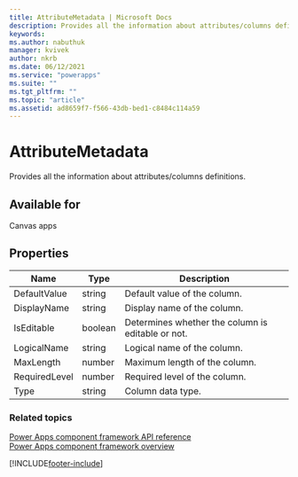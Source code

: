 ```yaml
---
title: AttributeMetadata | Microsoft Docs
description: Provides all the information about attributes/columns definitions.
keywords:
ms.author: nabuthuk
manager: kvivek
author: nkrb
ms.date: 06/12/2021
ms.service: "powerapps"
ms.suite: ""
ms.tgt_pltfrm: ""
ms.topic: "article"
ms.assetid: ad8659f7-f566-43db-bed1-c8484c114a59
---
```


# AttributeMetadata

Provides all the information about attributes/columns definitions.

## Available for

Canvas apps

## Properties

| Name          | Type    | Description                                         |
| ------------- | ------- | --------------------------------------------------- |
| DefaultValue  | string  | Default value of the column.                       |
| DisplayName   | string  | Display name of the column.                      |
| IsEditable    | boolean | Determines whether the column is editable or not. |
| LogicalName   | string  | Logical name of the column.                      |
| MaxLength     | number  | Maximum length of the column.                    |
| RequiredLevel | number  | Required level of the column.                    |
| Type          | string  | Column data type.                                |

### Related topics

[Power Apps component framework API reference](../reference/index.md)<br/>
[Power Apps component framework overview](../overview.md)

[!INCLUDE[footer-include](../../../includes/footer-banner.md)]
